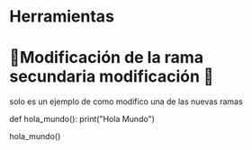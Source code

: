 # Herramientas

# 🚨Modificación de la rama secundaria modificación 🚨

solo es un ejemplo de como modifico una de las nuevas ramas

def hola_mundo():
    print("Hola Mundo")

hola_mundo()
